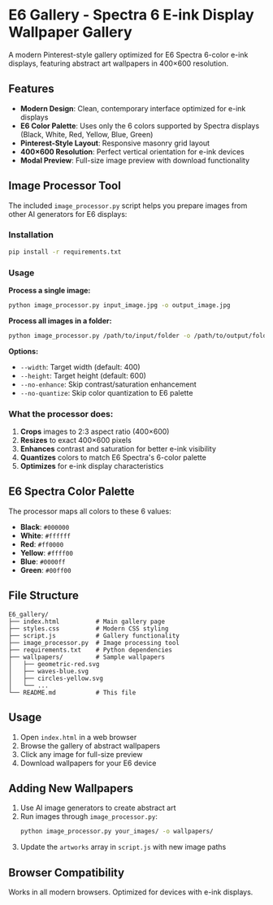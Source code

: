 # E6 Gallery - Spectra 6 E-ink Display Wallpaper Gallery

A modern Pinterest-style gallery optimized for E6 Spectra 6-color e-ink displays, featuring abstract art wallpapers in 400×600 resolution.

## Features

- **Modern Design**: Clean, contemporary interface optimized for e-ink displays
- **E6 Color Palette**: Uses only the 6 colors supported by Spectra displays (Black, White, Red, Yellow, Blue, Green)
- **Pinterest-Style Layout**: Responsive masonry grid layout
- **400×600 Resolution**: Perfect vertical orientation for e-ink devices
- **Modal Preview**: Full-size image preview with download functionality

## Image Processor Tool

The included `image_processor.py` script helps you prepare images from other AI generators for E6 displays:

### Installation

```bash
pip install -r requirements.txt
```

### Usage

**Process a single image:**
```bash
python image_processor.py input_image.jpg -o output_image.jpg
```

**Process all images in a folder:**
```bash
python image_processor.py /path/to/input/folder -o /path/to/output/folder
```

**Options:**
- `--width`: Target width (default: 400)
- `--height`: Target height (default: 600)
- `--no-enhance`: Skip contrast/saturation enhancement
- `--no-quantize`: Skip color quantization to E6 palette

### What the processor does:

1. **Crops** images to 2:3 aspect ratio (400×600)
2. **Resizes** to exact 400×600 pixels
3. **Enhances** contrast and saturation for better e-ink visibility
4. **Quantizes** colors to match E6 Spectra's 6-color palette
5. **Optimizes** for e-ink display characteristics

## E6 Spectra Color Palette

The processor maps all colors to these 6 values:
- **Black**: `#000000`
- **White**: `#ffffff`
- **Red**: `#ff0000`
- **Yellow**: `#ffff00`
- **Blue**: `#0000ff`
- **Green**: `#00ff00`

## File Structure

```
E6_gallery/
├── index.html          # Main gallery page
├── styles.css          # Modern CSS styling
├── script.js           # Gallery functionality
├── image_processor.py  # Image processing tool
├── requirements.txt    # Python dependencies
├── wallpapers/         # Sample wallpapers
│   ├── geometric-red.svg
│   ├── waves-blue.svg
│   ├── circles-yellow.svg
│   └── ...
└── README.md           # This file
```

## Usage

1. Open `index.html` in a web browser
2. Browse the gallery of abstract wallpapers
3. Click any image for full-size preview
4. Download wallpapers for your E6 device

## Adding New Wallpapers

1. Use AI image generators to create abstract art
2. Run images through `image_processor.py`:
   ```bash
   python image_processor.py your_images/ -o wallpapers/
   ```
3. Update the `artworks` array in `script.js` with new image paths

## Browser Compatibility

Works in all modern browsers. Optimized for devices with e-ink displays.